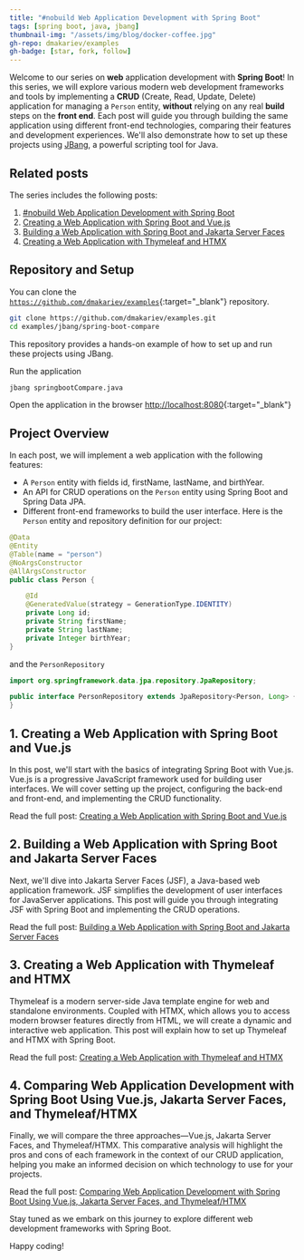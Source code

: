 ```yaml
---
title: "#nobuild Web Application Development with Spring Boot"
tags: [spring boot, java, jbang]
thumbnail-img: "/assets/img/blog/docker-coffee.jpg"
gh-repo: dmakariev/examples
gh-badge: [star, fork, follow]
---
```



Welcome to our series on **web** application development with **Spring Boot**! In this series, we will explore various modern web development frameworks and tools by implementing a **CRUD** (Create, Read, Update, Delete) application for managing a `Person` entity, **without** relying on any real **build** steps on the **front end**. Each post will guide you through building the same application using different front-end technologies, comparing their features and development experiences. We'll also demonstrate how to set up these projects using [JBang](https://www.jbang.dev/), a powerful scripting tool for Java.

## Related posts 
The series includes the following posts:

1. [#nobuild Web Application Development with Spring Boot](https://www.makariev.com/blog/nobuild-web-spring-boot/)
2. [Creating a Web Application with Spring Boot and Vue.js](https://www.makariev.com/blog/nobuild-web-spring-boot-vuejs/)
3. [Building a Web Application with Spring Boot and Jakarta Server Faces](https://www.makariev.com/blog/nobuild-web-spring-boot-faces/)
4. [Creating a Web Application with Thymeleaf and HTMX
](https://www.makariev.com/blog/nobuild-web-spring-boot-thymeleaf-htmx/)

## Repository and Setup

You can clone the [`https://github.com/dmakariev/examples`](https://github.com/dmakariev/examples){:target="_blank"} repository.
```bash
git clone https://github.com/dmakariev/examples.git
cd examples/jbang/spring-boot-compare
```
This repository provides a hands-on example of how to set up and run these projects using JBang.

Run the application
```bash
jbang springbootCompare.java
```
Open the application in the browser [http://localhost:8080](http://localhost:8080){:target="_blank"}

## Project Overview
In each post, we will implement a web application with the following features:

* A `Person` entity with fields id, firstName, lastName, and birthYear.
* An API for CRUD operations on the `Person` entity using Spring Boot and Spring Data JPA.
* Different front-end frameworks to build the user interface.
Here is the `Person` entity and repository definition for our project:

```java
@Data
@Entity
@Table(name = "person")
@NoArgsConstructor
@AllArgsConstructor
public class Person {

    @Id
    @GeneratedValue(strategy = GenerationType.IDENTITY)
    private Long id;
    private String firstName;
    private String lastName;
    private Integer birthYear;
}
```

and the `PersonRepository`

```java
import org.springframework.data.jpa.repository.JpaRepository;

public interface PersonRepository extends JpaRepository<Person, Long> {
}
```

## 1. Creating a Web Application with Spring Boot and Vue.js
In this post, we'll start with the basics of integrating Spring Boot with Vue.js. Vue.js is a progressive JavaScript framework used for building user interfaces. We will cover setting up the project, configuring the back-end and front-end, and implementing the CRUD functionality.

Read the full post: [Creating a Web Application with Spring Boot and Vue.js](https://www.makariev.com/blog/nobuild-web-spring-boot-vuejs/)

## 2. Building a Web Application with Spring Boot and Jakarta Server Faces
Next, we'll dive into Jakarta Server Faces (JSF), a Java-based web application framework. JSF simplifies the development of user interfaces for JavaServer applications. This post will guide you through integrating JSF with Spring Boot and implementing the CRUD operations.

Read the full post: [Building a Web Application with Spring Boot and Jakarta Server Faces](https://www.makariev.com/blog/nobuild-web-spring-boot-faces/)

## 3. Creating a Web Application with Thymeleaf and HTMX
Thymeleaf is a modern server-side Java template engine for web and standalone environments. Coupled with HTMX, which allows you to access modern browser features directly from HTML, we will create a dynamic and interactive web application. This post will explain how to set up Thymeleaf and HTMX with Spring Boot.

Read the full post: [Creating a Web Application with Thymeleaf and HTMX
](https://www.makariev.com/blog/nobuild-web-spring-boot-thymeleaf-htmx/)

## 4. Comparing Web Application Development with Spring Boot Using Vue.js, Jakarta Server Faces, and Thymeleaf/HTMX
Finally, we will compare the three approaches—Vue.js, Jakarta Server Faces, and Thymeleaf/HTMX. This comparative analysis will highlight the pros and cons of each framework in the context of our CRUD application, helping you make an informed decision on which technology to use for your projects.

Read the full post: [Comparing Web Application Development with Spring Boot Using Vue.js, Jakarta Server Faces, and Thymeleaf/HTMX](https://www.makariev.com/blog/nobuild-web-spring-boot-compare/)

Stay tuned as we embark on this journey to explore different web development frameworks with Spring Boot. 

Happy coding!


